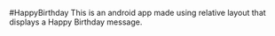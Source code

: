 #HappyBirthday
This is an android app made using relative layout that displays a Happy Birthday message.

